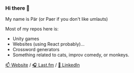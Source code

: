 ### Hi there 👋

My name is Pär (or Paer if you don't like umlauts) 

Most of my repos here is:
* Unity games
* Websites (using React probably)...
* Crossword generators
* Something related to cats, improv comedy, or monkeys.

[📫 Website](https://pratterino.se/) / [🎧 Last.fm](https://www.last.fm/user/Tachio) / [💼 LinkedIn](https://www.linkedin.com/in/p%C3%A4r-strandberg-271309185/)
